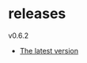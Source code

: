 # releases

v0.6.2

* [The latest version](https://github.com/inkdropapp/releases/releases/latest)

